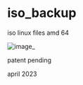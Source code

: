 # iso_backup
iso linux files amd 64


![image_](https://github.com/sambhavu/iso/assets/30390294/6aee5060-94da-4be4-bc79-08b6fc34d580)



patent pending 

april 2023






